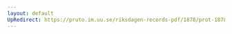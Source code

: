 ```yaml
---
layout: default
UpRedirect: https://pruto.im.uu.se/riksdagen-records-pdf/1878/prot-1878--ak--061/prot-1878--ak--061_026.pdf
---
```


